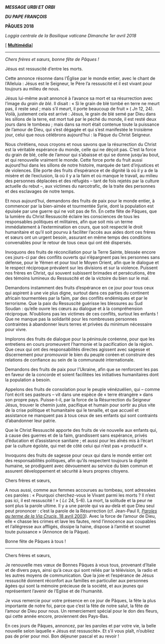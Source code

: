 ***MESSAGE URBI ET ORBI***

***DU PAPE FRANÇOIS***

**PÂQUES 2018**

*Loggia centrale de la Basilique vaticane* *Dimanche 1er avril 2018*

[ **[Multimédia](http://w2.vatican.va/content/francesco/fr/events/event.dir.html/content/vaticanevents/fr/2018/4/1/urbi-et-orbi.html)**]

* * *

*Chers frères et sœurs, bonne fête de Pâques !*

Jésus est ressuscité d’entre les morts.

Cette annonce résonne dans l’Église par le monde entier, avec le chant de l’Alleluia : Jésus est le Seigneur, le Père l’a ressuscité et il est vivant pour toujours au milieu de nous.

Jésus lui-même avait annoncé à l’avance sa mort et sa résurrection avec l’image du *grain de blé*. Il disait : « Si le grain de blé tombé en terre ne meurt pas, il reste seul ; mais s’il meurt, il porte beaucoup de fruit » ( *Jn* 12, 24). Voilà, justement cela est arrivé : Jésus, le grain de blé semé par Dieu dans les sillons de la terre, est mort tué par le péché du monde, il est resté deux jours dans le tombeau ; mais dans sa mort était contenue toute la puissance de l’amour de Dieu, qui s’est dégagée et qui s’est manifestée le troisième jour, celui que nous célébrons aujourd’hui : la Pâque du Christ Seigneur.

Nous chrétiens, nous croyons et nous savons que la résurrection du Christ est la véritable espérance du monde, celle qui ne déçoit pas. C’est la force du grain de blé, celle de l’amour qui s’abaisse et qui se donne jusqu’au bout, et qui renouvelle vraiment le monde. Cette force porte du fruit aussi aujourd’hui dans les sillons de notre histoire, marquée de tant d’injustices et de violences. Elle porte des fruits d’espérance et de dignité là où il y a de la misère et de l’exclusion, là où il y a la faim et où manque le travail, au milieu des personnes déplacées et des réfugiés – tant de fois rejetés par la culture actuelle du rebut –, aux victimes du narcotrafic, de la traite des personnes et des esclavages de notre temps.

Et nous aujourd’hui, demandons des fruits de paix pour le monde entier, à commencer par la bien-aimée et tourmentée Syrie, dont la population est épuisée par une guerre qui ne voit pas de fin. En cette fête de Pâques, que la lumière du Christ Ressuscité éclaire les consciences de tous les responsables politiques et militaires, afin que soit mis un terme immédiatement à l’extermination en cours, que soit respecté le droit humanitaire et qu’il soit pourvu à faciliter l’accès aux aides dont ces frères et sœurs ont un urgent besoin, assurant en même temps des conditions convenables pour le retour de tous ceux qui ont été dispersés.

Invoquons des fruits de réconciliation pour la Terre Sainte, blessée encore ces jours-ci par des conflits ouverts qui n’épargnent pas les personnes sans défense, pour le Yémen et pour tout le Moyen Orient, afin que le dialogue et le respect réciproque prévalent sur les divisions et sur la violence. Puissent nos frères en Christ, qui souvent subissent brimades et persécutions, être des témoins lumineux du Ressuscité et de la victoire du bien sur le mal.

Demandons instamment des fruits d’espérance en ce jour pour tous ceux qui aspirent à une vie plus digne, surtout dans ces parties du continent africain tourmentées par la faim, par des conflits endémiques et par le terrorisme. Que la paix du Ressuscité guérisse les blessures au Sud Soudan : qu’elle ouvre les cœurs au dialogue et à la compréhension réciproque. N’oublions pas les victimes de ces conflits, surtout les enfants ! Que ne manque pas la solidarité pour les nombreuses personnes contraintes à abandonner leurs terres et privées du minimum nécessaire pour vivre.

Implorons des fruits de dialogue pour la péninsule coréenne, pour que les entretiens en cours promeuvent l’harmonie et la pacification de la région. Que ceux qui ont des responsabilités directes agissent avec sagesse et discernement pour promouvoir le bien du peuple coréen et construire des relations de confiance au sein de la communauté internationale.

Demandons des fruits de paix pour l’Ukraine, afin que se renforcent les pas en faveur de la concorde et soient facilitées les initiatives humanitaires dont la population a besoin.

Appelons des fruits de consolation pour le peuple vénézuélien, qui – comme l’ont écrit ses pasteurs – vit dans une espèce de « terre étrangère » dans son propre pays. Puisse-t-il, par la force de la Résurrection du Seigneur Jésus, trouver le chemin juste, pacifique et humain pour sortir au plus vite de la crise politique et humanitaire qui le tenaille, et que accueil et assistance ne manquent pas à tous ceux de ses enfants qui sont contraints d’abandonner leur patrie.

Que le Christ Ressuscité apporte des fruits de vie nouvelle aux enfants qui, à cause des guerres et de la faim, grandissent sans espérance, privés d’éducation et d’assistance sanitaire ; et aussi pour les aînés mis à l’écart par la culture égoïste, qui met de côté celui qui n’est pas « productif ».

Invoquons des fruits de sagesse pour ceux qui dans le monde entier ont des responsabilités politiques, afin qu’ils respectent toujours la dignité humaine, se prodiguent avec dévouement au service du bien commun et assurent développement et sécurité à leurs propres citoyens.

Chers frères et sœurs,

A nous aussi, comme aux femmes accourues au tombeau, sont adressées ces paroles : « Pourquoi cherchez-vous le Vivant parmi les morts ? Il n’est pas ici, il est ressuscité ! » ( *Lc* 24, 5-6). La mort, la solitude et la peur ne sont plus la parole ultime. Il y a une parole qui va au-delà et que Dieu seul peut prononcer : c’est la parole de la Résurrection (cf. Jean-Paul II, [*Paroles au terme de la Via Crucis*, 18 avril 2003](http://w2.vatican.va/content/john-paul-ii/fr/speeches/2003/april/documents/hf_jp-ii_spe_20030418_via-crucis.html)). Avec la force de l’amour de Dieu, elle « chasse les crimes et lave les fautes, rend l’innocence aux coupables et l’allégresse aux affligés, dissipe la haine, dispose à l’amitié et soumet toute puissance » (Annonce de la Pâque).

Bonne fête de Pâques à tous !

* * *

Chers frères et sœurs,

Je renouvelle mes vœux de Bonnes Pâques à vous tous, provenant d’Italie et de divers pays, ainsi qu’à ceux qui sont reliés par la télévision, la radio et les autres moyens de communication. Que la joie et l’espérance de Jésus ressuscité donnent réconfort aux familles en particulier aux personnes âgées qui sont la mémoire précieuse de la société, et aux jeunes qui représentent l’avenir de l’Eglise et de l’humanité.

Je vous remercie pour votre présence en ce jour de Pâques, la fête la plus importante de notre foi, parce que c’est la fête de notre salut, la fête de l’amour de Dieu pour nous. Un remerciement spécial pour le don des fleurs, qui cette année encore, proviennent des Pays-Bas.

En ces jours de Pâques, annoncez, par les paroles et par votre vie, la belle nouvelle selon laquelle « Jésus est ressuscité». Et s’il vous plaît, n’oubliez pas de prier pour moi. Bon déjeuner pascal et au revoir !